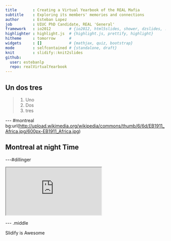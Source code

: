 ```yaml
---
title       : Creating a Virtual Yearbook of the REAL Mafia
subtitle    : Exploring its members' memories and connections
author      : Esteban Lopez
job         : UIUC PhD Candidate, REAL 'General'
framework   : io2012        # {io2012, html5slides, shower, dzslides, ...}
highlighter : highlight.js  # {highlight.js, prettify, highlight}
hitheme     : tomorrow      # 
widgets     : []            # {mathjax, quiz, bootstrap}
mode        : selfcontained # {standalone, draft}
knit        : slidify::knit2slides
github:
  user: estebanlp
  repo: realVirtualYearbook
---
```


## Un dos tres

>1. Uno
>2. Dos
>3. tres

--- #montreal bg:url(http://upload.wikimedia.org/wikipedia/commons/thumb/6/6d/EB1911_Africa.jpg/600px-EB1911_Africa.jpg)
## Montreal at night Time

---#dillinger

<iframe src="http://www.real.illinois.edu/networksVis/REALAcademicNet2/network/index.html#" heingt='600px'></iframe>

--- .middle

Slidify is Awesome
